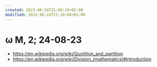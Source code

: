 ```yaml
---
created: 2023-08-24T21:09:19+02:00
modified: 2023-08-24T21:10:06+02:00
---
```


# ω M, 2; 24-08-23

- https://en.wikipedia.org/wiki/Quotition_and_partition
- https://en.wikipedia.org/wiki/Division_(mathematics)#Introduction
